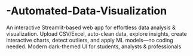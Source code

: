 # -Automated-Data-Visualization
An interactive Streamlit-based web app for effortless data analysis &amp; visualization. Upload CSV/Excel, auto-clean data, explore insights, create interactive charts, detect outliers, and apply ML models—no coding needed. Modern dark-themed UI for students, analysts &amp; professionals
